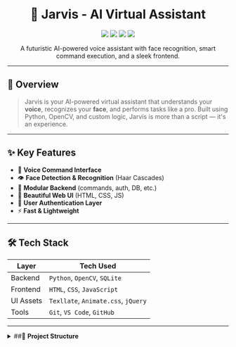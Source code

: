<h1 align="center">🤖 Jarvis - AI Virtual Assistant</h1>

<p align="center">
  <img src="https://img.shields.io/github/languages/top/Ayush-Goel20/Jarvis?style=for-the-badge" />
  <img src="https://img.shields.io/github/license/Ayush-Goel20/Jarvis?style=for-the-badge" />
  <img src="https://img.shields.io/github/repo-size/Ayush-Goel20/Jarvis?style=for-the-badge" />
  <img src="https://img.shields.io/badge/PRs-Welcome-green?style=for-the-badge" />
</p>

<p align="center">
  A futuristic AI-powered voice assistant with face recognition, smart command execution, and a sleek frontend.
</p>

---

## 🧠 Overview

> Jarvis is your AI-powered virtual assistant that understands your **voice**, recognizes your **face**, and performs tasks like a pro. Built using Python, OpenCV, and custom logic, Jarvis is more than a script — it's an experience.

---

## ✨ Key Features

- 🎤 **Voice Command Interface**
- 👁️ **Face Detection & Recognition** (Haar Cascades)
- 📂 **Modular Backend** (commands, auth, DB, etc.)
- 🎨 **Beautiful Web UI** (HTML, CSS, JS)
- 🔐 **User Authentication Layer**
- ⚡ **Fast & Lightweight**

---

## 🛠 Tech Stack

| Layer     | Tech Used                          |
|-----------|------------------------------------|
| Backend   | `Python`, `OpenCV`, `SQLite`       |
| Frontend  | `HTML`, `CSS`, `JavaScript`        |
| UI Assets | `Texllate`, `Animate.css`, `jQuery`|
| Tools     | `Git`, `VS Code`, `GitHub`         |

---

<details>
<summary>##📁 <b>Project Structure</b></summary>

<br>

```bash
├── __pycache__/                          # Compiled Python files
│   └── main.cpython-*.pyc
│
├── backend/                              # Backend logic and services
│   ├── auth/                             # Face recognition module
│   │   ├── samples/                      # Sample images for training
│   │   ├── trainer/                      # Trained face data
│   │   │   └── trainer.yml
│   │   ├── haarcascade_frontalface_default.xml  # Face detection model
│   │   ├── recognize.py                  # Face recognition logic
│   │   ├── sample.py                     # Image capture script
│   │   └── trainer.py                    # Training script
│   │
│   ├── command.py                        # Voice command processing
│   ├── config.py                         # Configuration file
│   ├── cookie.json                       # Session or cookie storage
│   ├── db.py                             # Database (e.g., SQLite) operations
│   ├── feature.py                        # Feature extraction or analysis
│   └── helper.py                         # Common utility functions
│
├── env.jarvis/                           # Python virtual environment (ignored)
│
├── frontend/                             # Web frontend files
│   ├── assets/
│   │   ├── audio/                        # Audio feedback files
│   │   ├── img/                          # Image assets for UI
│   │   └── vendor/
│   │       └── texllate/
│   │           ├── animate.css
│   │           ├── jquery.fittext.js
│   │           ├── jquery.lettering.js
│   │           └── style.css
│   │
│   ├── controller.js                     # JS controller for UI logic
│   ├── index.html                        # UI entry page
│   ├── main.js                           # Main logic script
│   ├── script.js                         # Additional scripts
│   └── style.css                         # Frontend styles
│
├── run.py                                # Main launcher script
├── .gitignore                            # Files/folders ignored by Git
└── README.md                             # Project documentation
</details>
---

## 🚀 Getting Started

### 🔧 Requirements

- Python 3.8+
- OpenCV
- PyAudio
- Flask

### 🧪 Setup Instructions

```bash
# 1. Clone the Repository
git clone https://github.com/Ayush-Goel20/Jarvis.git
cd Jarvis

# 2. Install Dependencies
pip install -r requirements.txt

# 3. Run the Assistant
python run.py

